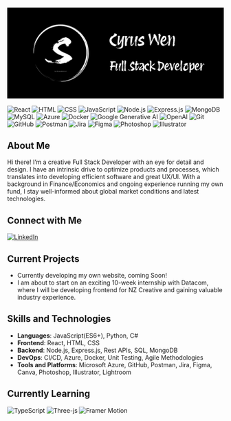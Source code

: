 ![Animated Banner](https://github.com/cyy963/cyy963/blob/main/git%20banner.png)

![React](https://img.shields.io/badge/React-20232A?style=for-the-badge&logo=react&logoColor=61DAFB)
![HTML](https://img.shields.io/badge/HTML-E34F26?style=for-the-badge&logo=html5&logoColor=white)
![CSS](https://img.shields.io/badge/CSS-1572B6?style=for-the-badge&logo=css3&logoColor=white)
![JavaScript](https://img.shields.io/badge/JavaScript-ES6+-F7DF1E?style=for-the-badge&logo=javascript)
![Node.js](https://img.shields.io/badge/Node.js-43853D?style=for-the-badge&logo=node.js&logoColor=white)
![Express.js](https://img.shields.io/badge/Express.js-404D59?style=for-the-badge&logo=express&logoColor=white)
![MongoDB](https://img.shields.io/badge/MongoDB-4EA94B?style=for-the-badge&logo=mongodb&logoColor=white)
![MySQL](https://img.shields.io/badge/MySQL-4479A1?style=for-the-badge&logo=mysql&logoColor=white)
![Azure](https://img.shields.io/badge/Azure-0078D4?style=for-the-badge&logo=microsoft-azure&logoColor=white)
![Docker](https://img.shields.io/badge/Docker-2496ED?style=for-the-badge&logo=docker&logoColor=white)
![Google Generative AI](https://img.shields.io/badge/Google%20Generative%20AI-4285F4?style=for-the-badge&logo=google&logoColor=white)
![OpenAI](https://img.shields.io/badge/OpenAI-412991?style=for-the-badge&logo=openai&logoColor=white)
![Git](https://img.shields.io/badge/Git-F05032?style=for-the-badge&logo=git&logoColor=white)
![GitHub](https://img.shields.io/badge/GitHub-181717?style=for-the-badge&logo=github&logoColor=white)
![Postman](https://img.shields.io/badge/Postman-FF6C37?style=for-the-badge&logo=postman&logoColor=white)
![Jira](https://img.shields.io/badge/Jira-0052CC?style=for-the-badge&logo=jira&logoColor=white)
![Figma](https://img.shields.io/badge/Figma-F24E1E?style=for-the-badge&logo=figma&logoColor=white)
![Photoshop](https://img.shields.io/badge/Photoshop-F24E1E?style=for-the-badge&logo=Photoshop&logoColor=white)
![Illustrator](https://img.shields.io/badge/Illustrator-F24E1E?style=for-the-badge&logo=Illustrator&logoColor=white)

## About Me

Hi there! I’m a creative Full Stack Developer with an eye for detail and design. I have an intrinsic drive to optimize products and processes, which translates into developing efficient software and great UX/UI.
With a background in Finance/Economics and ongoing experience running my own fund, I stay well-informed about global market conditions and latest technologies.

## Connect with Me

[![LinkedIn](https://img.shields.io/badge/LinkedIn-0A66C2?style=for-the-badge&logo=linkedin&logoColor=white)](https://www.linkedin.com/in/cyrus-wen/)

## Current Projects

-  Currently developing my own website, coming Soon!
-  I am about to start on an exciting 10-week internship with Datacom, where I will be developing frontend for NZ Creative and gaining valuable industry experience.

## Skills and Technologies

- **Languages**: JavaScript(ES6+), Python, C#
- **Frontend**: React, HTML, CSS
- **Backend**: Node.js, Express.js, Rest APIs, SQL, MongoDB
- **DevOps**: CI/CD, Azure, Docker, Unit Testing, Agile Methodologies
- **Tools and Platforms**: Microsoft Azure, GitHub, Postman, Jira, Figma, Canva, Photoshop, Illustrator, Lightroom

## Currently Learning

![TypeScript](https://img.shields.io/badge/TypeScript-3178C6?style=for-the-badge&logo=typescript&logoColor=white)
![Three-js](https://img.shields.io/badge/Three-js-232F3E?style=for-the-badge&logo=amazon-Three-js&logoColor=white)
![Framer Motion](https://img.shields.io/badge/Framer%20Motion-4285F4?style=for-the-badge&logo=amazon-Framer-Motion&logoColor=white)

